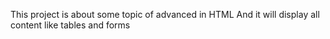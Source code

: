 This project is about some topic of advanced in HTML 
And it will display all content like tables and forms